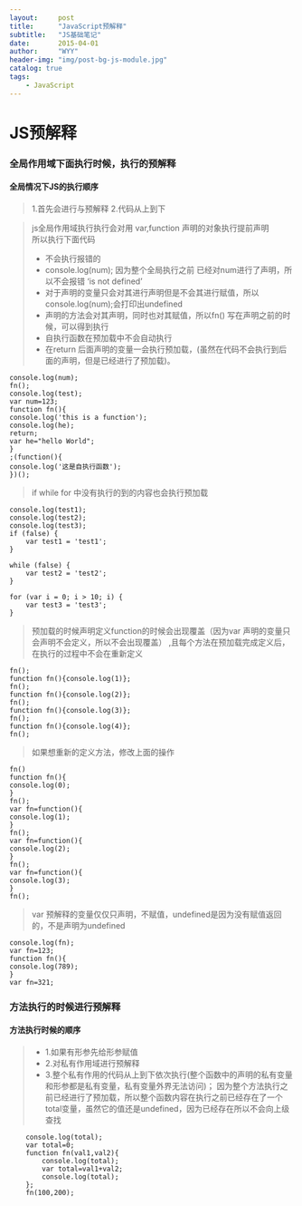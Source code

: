 ```yaml
---
layout:     post
title:      "JavaScript预解释"
subtitle:   "JS基础笔记"
date:       2015-04-01
author:     "WYY"
header-img: "img/post-bg-js-module.jpg"
catalog: true
tags:
    - JavaScript
---
```



#  JS预解释

### 全局作用域下面执行时候，执行的预解释
#### 全局情况下JS的执行顺序
> 1.首先会进行与预解释
> 2.代码从上到下

> js全局作用域执行执行会对用 var,function 声明的对象执行提前声明  
> 所以执行下面代码
> - 不会执行报错的
> - console.log(num); 因为整个全局执行之前 已经对num进行了声明，所以不会报错 ‘is not defined’
> - 对于声明的变量只会对其进行声明但是不会其进行赋值，所以console.log(num);会打印出undefined
> - 声明的方法会对其声明，同时也对其赋值，所以fn() 写在声明之前的时候，可以得到执行
> - 自执行函数在预加载中不会自动执行
> - 在return 后面声明的变量一会执行预加载，(虽然在代码不会执行到后面的声明，但是已经进行了预加载)。


```
console.log(num);
fn();
console.log(test);
var num=123;
function fn(){
console.log('this is a function');
console.log(he);
return;
var he="hello World";
}
;(function(){
console.log('这是自执行函数');
})();
```

> if while for 中没有执行的到的内容也会执行预加载


```
console.log(test1);
console.log(test2);
console.log(test3);
if (false) {
    var test1 = 'test1';
}

while (false) {
    var test2 = 'test2';
}

for (var i = 0; i > 10; i) {
    var test3 = 'test3';
}
```

> 预加载的时候声明定义function的时候会出现覆盖（因为var 声明的变量只会声明不会定义，所以不会出现覆盖） ,且每个方法在预加载完成定义后，在执行的过程中不会在重新定义


```
fn();
function fn(){console.log(1)};
fn();
function fn(){console.log(2)};
fn();
function fn(){console.log(3)};
fn();
function fn(){console.log(4)};
fn();
```
> 如果想重新的定义方法，修改上面的操作


```
fn()
function fn(){
console.log(0);
}
fn();
var fn=function(){
console.log(1);
}
fn();
var fn=function(){
console.log(2);
}
fn();
var fn=function(){
console.log(3);
}
fn();
```
> var 预解释的变量仅仅只声明，不赋值，undefined是因为没有赋值返回的，不是声明为undefined


```
console.log(fn);
var fn=123;
function fn(){
console.log(789);
}
var fn=321;
```

### 方法执行的时候进行预解释
#### 方法执行时候的顺序
> - 1.如果有形参先给形参赋值
> - 2.对私有作用域进行预解释
> - 3.整个私有作用的代码从上到下依次执行(整个函数中的声明的私有变量和形参都是私有变量，私有变量外界无法访问)；
> 因为整个方法执行之前已经进行了预加载，所以整个函数内容在执行之前已经存在了一个total变量，虽然它的值还是undefined，因为已经存在所以不会向上级查找


```
    console.log(total);
    var total=0;
    function fn(val1,val2){
        console.log(total);
        var total=val1+val2;
        console.log(total);
    };
    fn(100,200);
```
